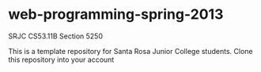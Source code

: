 web-programming-spring-2013
=================

SRJC CS53.11B Section 5250

This is a template repository for Santa Rosa Junior College students.    Clone this repository into your account 